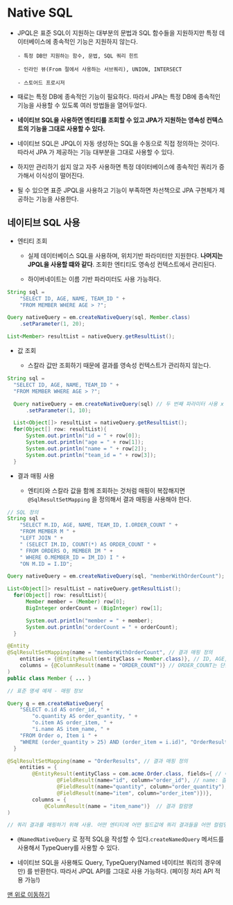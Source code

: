 # Native SQL

- JPQL은 표준 SQL이 지원하는 대부분의 문법과 SQL 함수들을 지원하지만 특정 데이터베이스에 종속적인 기능은 지원하지 않는다.

      - 특정 DB만 지원하는 함수, 문법, SQL 쿼리 힌트

      - 인라인 뷰(From 절에서 사용하는 서브쿼리), UNION, INTERSECT

      - 스토어드 프로시저

- 때로는 특정 DB에 종속적인 기능이 필요하다. 따라서 JPA는 특정 DB에 종속적인 기능을 사용할 수 있도록 여러 방법들을 열어두었다.

* **네이티브 SQL을 사용하면 엔티티를 조회할 수 있고 JPA가 지원하는 영속성 컨텍스트의 기능을 그대로 사용할 수 있다.**

- 네이티브 SQL은 JPQL이 자동 생성하는 SQL을 수동으로 직접 정의하는 것이다. 따라서 JPA 가 제공하는 기능 대부분을 그대로 사용할 수 있다.

* 하지만 관리하기 쉽지 않고 자주 사용하면 특정 데이터베이스에 종속적인 쿼리가 증가해서 이식성이 떨어진다.

- 될 수 있으면 표준 JPQL을 사용하고 기능이 부족하면 차선책으로 JPA 구현체가 제공하는 기능을 사용한다.

## 네이티브 SQL 사용

- 엔티티 조회

  - 실제 데이터베이스 SQL을 사용하며, 위치기반 파라미터만 지원한다. **나머지는 JPQL을 사용할 떄와 같다**. 조회한 엔티티도 영속성 컨텍스트에서 관리된다.
    <br/>

  - 하이버네이트는 이름 기반 파라미터도 사용 가능하다.

```java
String sql =
    "SELECT ID, AGE, NAME, TEAM_ID " +
    "FROM MEMBER WHERE AGE > ?";

Query nativeQuery = em.createNativeQuery(sql, Member.class)
    .setParameter(1, 20);

List<Member> resultList = nativeQuery.getResultList();
```

- 값 조회

  - 스칼라 값만 조회하기 때문에 결과를 영속성 컨텍스트가 관리하지 않는다.

```java
String sql =
  "SELECT ID, AGE, NAME, TEAM_ID " +
  "FROM MEMBER WHERE AGE > ?";

  Query nativeQuery = em.createNativeQuery(sql) // 두 번째 파라미터 사용 x
      .setParameter(1, 10);

  List<Object[]> resultList = nativeQuery.getResultList();
  for(Object[] row: resultList){
      System.out.println("id = " + row[0]);
      System.out.println("age = " + row[1]);
      System.out.println("name = " + row[2]);
      System.out.println("team_id = " + row[3]);
  }
```

- 결과 매핑 사용

  - 엔티티와 스칼라 값을 함께 조회하는 것처럼 매핑이 복잡해지면 `@SqlResultSetMapping` 을 정의해서 결과 매핑을 사용해야 한다.

```java
// SQL 정의
String sql =
    "SELECT M.ID, AGE, NAME, TEAM_ID, I.ORDER_COUNT " +
    "FROM MEMBER M " +
    "LEFT JOIN " +
    " (SELECT IM.ID, COUNT(*) AS ORDER_COUNT " +
    " FROM ORDERS O, MEMBER IM " +
    " WHERE O.MEMBER_ID = IM_ID) I " +
    "ON M.ID = I.ID";

Query nativeQuery = em.createNativeQuery(sql, "memberWithOrderCount"); // 두 번째 파라미터 : 결과 매핑 정보의 이름

List<Object[]> resultList = nativeQuery.getResultList();
  for(Object[] row: resultList){
      Member member = (Member) row[0];
      BigInteger orderCount = (BigInteger) row[1];

      System.out.println("member = " + member);
      System.out.println("orderCount = " + orderCount);
  }
```

```java
@Entity
@SqlResultSetMapping(name = "memberWithOrderCount", // 결과 매핑 정의
    entities = {@EntityResult(entityClass = Member.class)}, // ID, AGE, NAME, TEAM_ID 는 Member 엔티티와 매핑
    columns = {@ColumnResult(name = "ORDER_COUNT")} // ORDER_COUNT는 단순히 값으로 매핑
)
public class Member { ... }
```

```java
// 표준 명세 예제 - 매핑 정보

Query q = em.createNativeQuery{
    "SELECT o.id AS order_id, " +
        "o.quantity AS order_quantity, " +
        "o.item AS order_item, " +
        "i.name AS item_name, " +
    "FROM Order o, Item i " +
    "WHERE (order_quantity > 25) AND (order_item = i.id)", "OrderResults");
  }

@SqlResultSetMapping(name = "OrderResults", // 결과 매핑 정의
    entities = {
        @EntityResult(entityClass = com.acme.Order.class, fields={ // 여러 엔티티와 여러 컬럼을 매핑, entityClass : 결과로 사용할 엔티티 클래스를 지정
                @FieldResult(name="id", column="order_id"), // name: 결과를 받을 필드명, column : 결과 컬럼명
                @FieldResult(name="quantity", column="order_quantity"),
                @FieldResult(name="item", column="order_item")})},
        columns = {
            @ColumnResult(name = "item_name")}  // 결과 컬럼명
)

// 쿼리 결과를 매핑하기 위해 사용. 어떤 엔티티에 어떤 필드값에 쿼리 결과들을 어떤 컬럼명으로 매핑할지 결정!
```

- `@NamedNativeQuery` 로 정적 SQL을 작성할 수 있다.`createNamedQuery` 메서드를 사용해서 TypeQuery를 사용할 수 있다.

* 네이티브 SQL을 사용해도 Query, TypeQuery(Named 네이티브 쿼리의 경우에만) 를 반환한다. 따라서 JPQL API를 그대로 사용 가능하다. (페이징 처리 API 적용 가능!)

[맨 위로 이동하기](#)
